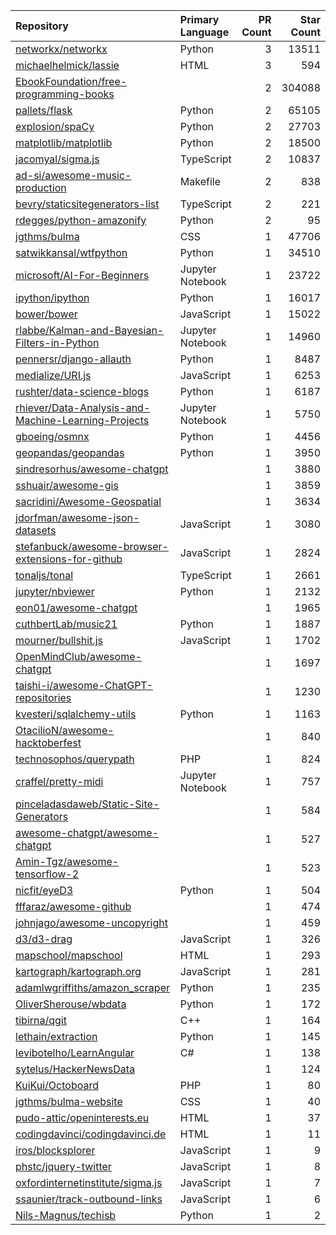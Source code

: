 | Repository | Primary Language | PR Count | Star Count |
| :-- | :-- | --: | --: |
| [networkx/networkx](https://github.com/networkx/networkx) | Python | 3 | 13511 |
| [michaelhelmick/lassie](https://github.com/michaelhelmick/lassie) | HTML | 3 | 594 |
| [EbookFoundation/free-programming-books](https://github.com/EbookFoundation/free-programming-books) |  | 2 | 304088 |
| [pallets/flask](https://github.com/pallets/flask) | Python | 2 | 65105 |
| [explosion/spaCy](https://github.com/explosion/spaCy) | Python | 2 | 27703 |
| [matplotlib/matplotlib](https://github.com/matplotlib/matplotlib) | Python | 2 | 18500 |
| [jacomyal/sigma.js](https://github.com/jacomyal/sigma.js) | TypeScript | 2 | 10837 |
| [ad-si/awesome-music-production](https://github.com/ad-si/awesome-music-production) | Makefile | 2 | 838 |
| [bevry/staticsitegenerators-list](https://github.com/bevry/staticsitegenerators-list) | TypeScript | 2 | 221 |
| [rdegges/python-amazonify](https://github.com/rdegges/python-amazonify) | Python | 2 | 95 |
| [jgthms/bulma](https://github.com/jgthms/bulma) | CSS | 1 | 47706 |
| [satwikkansal/wtfpython](https://github.com/satwikkansal/wtfpython) | Python | 1 | 34510 |
| [microsoft/AI-For-Beginners](https://github.com/microsoft/AI-For-Beginners) | Jupyter Notebook | 1 | 23722 |
| [ipython/ipython](https://github.com/ipython/ipython) | Python | 1 | 16017 |
| [bower/bower](https://github.com/bower/bower) | JavaScript | 1 | 15022 |
| [rlabbe/Kalman-and-Bayesian-Filters-in-Python](https://github.com/rlabbe/Kalman-and-Bayesian-Filters-in-Python) | Jupyter Notebook | 1 | 14960 |
| [pennersr/django-allauth](https://github.com/pennersr/django-allauth) | Python | 1 | 8487 |
| [medialize/URI.js](https://github.com/medialize/URI.js) | JavaScript | 1 | 6253 |
| [rushter/data-science-blogs](https://github.com/rushter/data-science-blogs) | Python | 1 | 6187 |
| [rhiever/Data-Analysis-and-Machine-Learning-Projects](https://github.com/rhiever/Data-Analysis-and-Machine-Learning-Projects) | Jupyter Notebook | 1 | 5750 |
| [gboeing/osmnx](https://github.com/gboeing/osmnx) | Python | 1 | 4456 |
| [geopandas/geopandas](https://github.com/geopandas/geopandas) | Python | 1 | 3950 |
| [sindresorhus/awesome-chatgpt](https://github.com/sindresorhus/awesome-chatgpt) |  | 1 | 3880 |
| [sshuair/awesome-gis](https://github.com/sshuair/awesome-gis) |  | 1 | 3859 |
| [sacridini/Awesome-Geospatial](https://github.com/sacridini/Awesome-Geospatial) |  | 1 | 3634 |
| [jdorfman/awesome-json-datasets](https://github.com/jdorfman/awesome-json-datasets) | JavaScript | 1 | 3080 |
| [stefanbuck/awesome-browser-extensions-for-github](https://github.com/stefanbuck/awesome-browser-extensions-for-github) | JavaScript | 1 | 2824 |
| [tonaljs/tonal](https://github.com/tonaljs/tonal) | TypeScript | 1 | 2661 |
| [jupyter/nbviewer](https://github.com/jupyter/nbviewer) | Python | 1 | 2132 |
| [eon01/awesome-chatgpt](https://github.com/eon01/awesome-chatgpt) |  | 1 | 1965 |
| [cuthbertLab/music21](https://github.com/cuthbertLab/music21) | Python | 1 | 1887 |
| [mourner/bullshit.js](https://github.com/mourner/bullshit.js) | JavaScript | 1 | 1702 |
| [OpenMindClub/awesome-chatgpt](https://github.com/OpenMindClub/awesome-chatgpt) |  | 1 | 1697 |
| [taishi-i/awesome-ChatGPT-repositories](https://github.com/taishi-i/awesome-ChatGPT-repositories) |  | 1 | 1230 |
| [kvesteri/sqlalchemy-utils](https://github.com/kvesteri/sqlalchemy-utils) | Python | 1 | 1163 |
| [OtacilioN/awesome-hacktoberfest](https://github.com/OtacilioN/awesome-hacktoberfest) |  | 1 | 840 |
| [technosophos/querypath](https://github.com/technosophos/querypath) | PHP | 1 | 824 |
| [craffel/pretty-midi](https://github.com/craffel/pretty-midi) | Jupyter Notebook | 1 | 757 |
| [pinceladasdaweb/Static-Site-Generators](https://github.com/pinceladasdaweb/Static-Site-Generators) |  | 1 | 584 |
| [awesome-chatgpt/awesome-chatgpt](https://github.com/awesome-chatgpt/awesome-chatgpt) |  | 1 | 527 |
| [Amin-Tgz/awesome-tensorflow-2](https://github.com/Amin-Tgz/awesome-tensorflow-2) |  | 1 | 523 |
| [nicfit/eyeD3](https://github.com/nicfit/eyeD3) | Python | 1 | 504 |
| [fffaraz/awesome-github](https://github.com/fffaraz/awesome-github) |  | 1 | 474 |
| [johnjago/awesome-uncopyright](https://github.com/johnjago/awesome-uncopyright) |  | 1 | 459 |
| [d3/d3-drag](https://github.com/d3/d3-drag) | JavaScript | 1 | 326 |
| [mapschool/mapschool](https://github.com/mapschool/mapschool) | HTML | 1 | 293 |
| [kartograph/kartograph.org](https://github.com/kartograph/kartograph.org) | JavaScript | 1 | 281 |
| [adamlwgriffiths/amazon_scraper](https://github.com/adamlwgriffiths/amazon_scraper) | Python | 1 | 235 |
| [OliverSherouse/wbdata](https://github.com/OliverSherouse/wbdata) | Python | 1 | 172 |
| [tibirna/qgit](https://github.com/tibirna/qgit) | C++ | 1 | 164 |
| [lethain/extraction](https://github.com/lethain/extraction) | Python | 1 | 145 |
| [levibotelho/LearnAngular](https://github.com/levibotelho/LearnAngular) | C# | 1 | 138 |
| [sytelus/HackerNewsData](https://github.com/sytelus/HackerNewsData) |  | 1 | 124 |
| [KuiKui/Octoboard](https://github.com/KuiKui/Octoboard) | PHP | 1 | 80 |
| [jgthms/bulma-website](https://github.com/jgthms/bulma-website) | CSS | 1 | 40 |
| [pudo-attic/openinterests.eu](https://github.com/pudo-attic/openinterests.eu) | HTML | 1 | 37 |
| [codingdavinci/codingdavinci.de](https://github.com/codingdavinci/codingdavinci.de) | HTML | 1 | 11 |
| [iros/blocksplorer](https://github.com/iros/blocksplorer) | JavaScript | 1 | 9 |
| [phstc/jquery-twitter](https://github.com/phstc/jquery-twitter) | JavaScript | 1 | 8 |
| [oxfordinternetinstitute/sigma.js](https://github.com/oxfordinternetinstitute/sigma.js) | JavaScript | 1 | 7 |
| [ssaunier/track-outbound-links](https://github.com/ssaunier/track-outbound-links) | JavaScript | 1 | 6 |
| [Nils-Magnus/techisb](https://github.com/Nils-Magnus/techisb) | Python | 1 | 2 |
